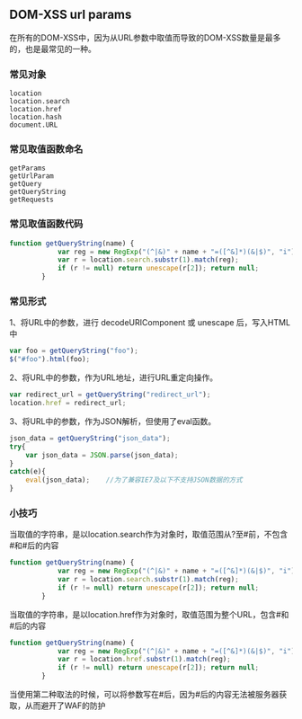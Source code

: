 ## DOM-XSS url params

在所有的DOM-XSS中，因为从URL参数中取值而导致的DOM-XSS数量是最多的，也是最常见的一种。

### 常见对象
```
location
location.search
location.href
location.hash
document.URL
```

### 常见取值函数命名
```
getParams
getUrlParam
getQuery
getQueryString
getRequests
```

### 常见取值函数代码
```javascript
function getQueryString(name) {
            var reg = new RegExp("(^|&)" + name + "=([^&]*)(&|$)", "i");
            var r = location.search.substr(1).match(reg);
            if (r != null) return unescape(r[2]); return null;
        }
```

### 常见形式
1、将URL中的参数，进行 decodeURIComponent 或 unescape 后，写入HTML中
```javascript
var foo = getQueryString("foo");
$("#foo").html(foo);
```

2、将URL中的参数，作为URL地址，进行URL重定向操作。
```javascript
var redirect_url = getQueryString("redirect_url");
location.href = redirect_url;
```

3、将URL中的参数，作为JSON解析，但使用了eval函数。
```javascript
json_data = getQueryString("json_data");
try{
	var json_data = JSON.parse(json_data);
}
catch(e){
	eval(json_data);	//为了兼容IE7及以下不支持JSON数据的方式
}
```

### 小技巧
当取值的字符串，是以location.search作为对象时，取值范围从?至#前，不包含#和#后的内容
```javascript
function getQueryString(name) {
            var reg = new RegExp("(^|&)" + name + "=([^&]*)(&|$)", "i");
            var r = location.search.substr(1).match(reg);
            if (r != null) return unescape(r[2]); return null;
        }
```
当取值的字符串，是以location.href作为对象时，取值范围为整个URL，包含#和#后的内容
```javascript
function getQueryString(name) {
            var reg = new RegExp("(^|&)" + name + "=([^&]*)(&|$)", "i");
            var r = location.href.substr(1).match(reg);
            if (r != null) return unescape(r[2]); return null;
        }
```
当使用第二种取法的时候，可以将参数写在#后，因为#后的内容无法被服务器获取，从而避开了WAF的防护
